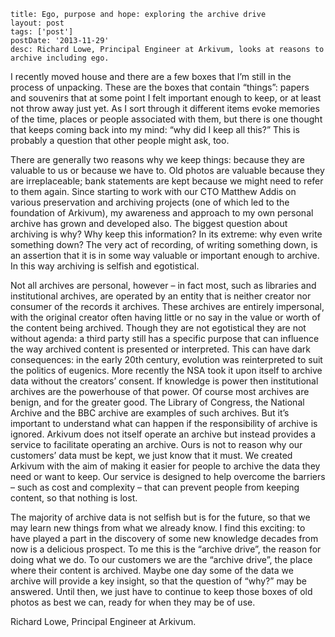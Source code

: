 ```
title: Ego, purpose and hope: exploring the archive drive
layout: post
tags: ['post']
postDate: '2013-11-29'
desc: Richard Lowe, Principal Engineer at Arkivum, looks at reasons to archive including ego.
```

I recently moved house and there are a few boxes that I’m still in the process of unpacking. These are the boxes that contain “things”: papers and souvenirs that at some point I felt important enough to keep, or at least not throw away just yet. As I sort through it different items evoke memories of the time, places or people associated with them, but there is one thought that keeps coming back into my mind: “why did I keep all this?” This is probably a question that other people might ask, too.
There are generally two reasons why we keep things: because they are valuable to us or because we have to. Old photos are valuable because they are irreplaceable; bank statements are kept because we might need to refer to them again. Since starting to work with our CTO Matthew Addis on various preservation and archiving projects (one of which led to the foundation of Arkivum), my awareness and approach to my own personal archive has grown and developed also. The biggest question about archiving is why? Why keep this information? In its extreme: why even write something down? The very act of recording, of writing something down, is an assertion that it is in some way valuable or important enough to archive. In this way archiving is selfish and egotistical. 
Not all archives are personal, however – in fact most, such as libraries and institutional archives, are operated by an entity that is neither creator nor consumer of the records it archives. These archives are entirely impersonal, with the original creator often having little or no say in the value or worth of the content being archived. Though they are not egotistical they are not without agenda: a third party still has a specific purpose that can influence the way archived content is presented or interpreted. This can have dark consequences: in the early 20th century, evolution was reinterpreted to suit the politics of eugenics. More recently the NSA took it upon itself to archive data without the creators’ consent. If knowledge is power then institutional archives are the powerhouse of that power. Of course most archives are benign, and for the greater good. The Library of Congress, the National Archive and the BBC archive are examples of such archives. But it’s important to understand what can happen if the responsibility of archive is ignored.Arkivum does not itself operate an archive but instead provides a service to facilitate operating an archive. Ours is not to reason why our customers’ data must be kept, we just know that it must. We created Arkivum with the aim of making it easier for people to archive the data they need or want to keep. Our service is designed to help overcome the barriers – such as cost and complexity – that can prevent people from keeping content, so that nothing is lost. 
The majority of archive data is not selfish but is for the future, so that we may learn new things from what we already know. I find this exciting: to have played a part in the discovery of some new knowledge decades from now is a delicious prospect. To me this is the “archive drive”, the reason for doing what we do. To our customers we are the “archive drive”, the place where their content is archived. Maybe one day some of the data we archive will provide a key insight, so that the question of “why?” may be answered. Until then, we just have to continue to keep those boxes of old photos as best we can, ready for when they may be of use.

Richard Lowe, Principal Engineer at Arkivum.
